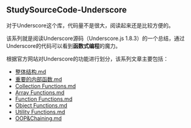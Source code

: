 ﻿## StudySourceCode-Underscore

对于Underscore这个库，代码量不是很大，阅读起来还是比较方便的。

该系列就是阅读Underscore源码（Underscore.js 1.8.3）的一个总结，通过Underscore的代码可以看到**函数式编程**的魔力。

根据官方网站对Underscore的功能进行划分，该系列文章主要包括：

- [整体结构.md](https://github.com/WilberTian/StudySourceCode-Underscore/blob/master/%E6%95%B4%E4%BD%93%E7%BB%93%E6%9E%84.md)
- [重要的内部函数.md](https://github.com/WilberTian/StudySourceCode-Underscore/blob/master/%E9%87%8D%E8%A6%81%E7%9A%84%E5%86%85%E9%83%A8%E5%87%BD%E6%95%B0.md)
- [Collection Functions.md](https://github.com/WilberTian/StudySourceCode-Underscore/blob/master/Collection%20Functions.md)
- [Array Functions.md](https://github.com/WilberTian/StudySourceCode-Underscore/blob/master/Array%20Functions.md)
- [Function Functions.md](https://github.com/WilberTian/StudySourceCode-Underscore/blob/master/Function%20Functions.md)
- [Object Functions.md](https://github.com/WilberTian/StudySourceCode-Underscore/blob/master/Object%20Functions.md)
- [Utility Functions.md](https://github.com/WilberTian/StudySourceCode-Underscore/blob/master/Utility%20Functions.md)
- [OOP&Chaining.md](https://github.com/WilberTian/StudySourceCode-Underscore/blob/master/OOP%26Chaining.md)


